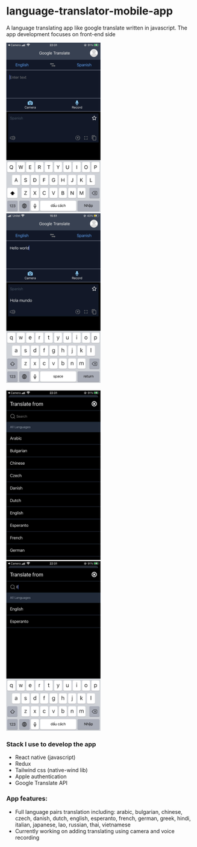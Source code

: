 # language-translator-mobile-app
A language translating app like google translate written in javascript. The app development focuses on front-end side

>
<img src="assets/mainScreen.jpg" width="250" height="450"> &nbsp; &nbsp; <img src="assets/translate func.jpg" width="250" height="450"> <br /> <br />
<img src="assets/langList.jpg" width="250" height="450"> &nbsp; &nbsp;<img src="assets/langsort.jpg" width="250" height="450">

### Stack I use to develop the app
- React native (javascript)
- Redux
- Tailwind css (native-wind lib)
- Apple authentication
- Google Translate API
> 

### App features: 
- Full language pairs translation including: arabic, bulgarian, chinese, czech, danish, dutch, english, esperanto, french, german, greek, hindi, italian, japanese, lao, russian, thai, vietnamese
- Currently working on adding translating using camera and voice recording




